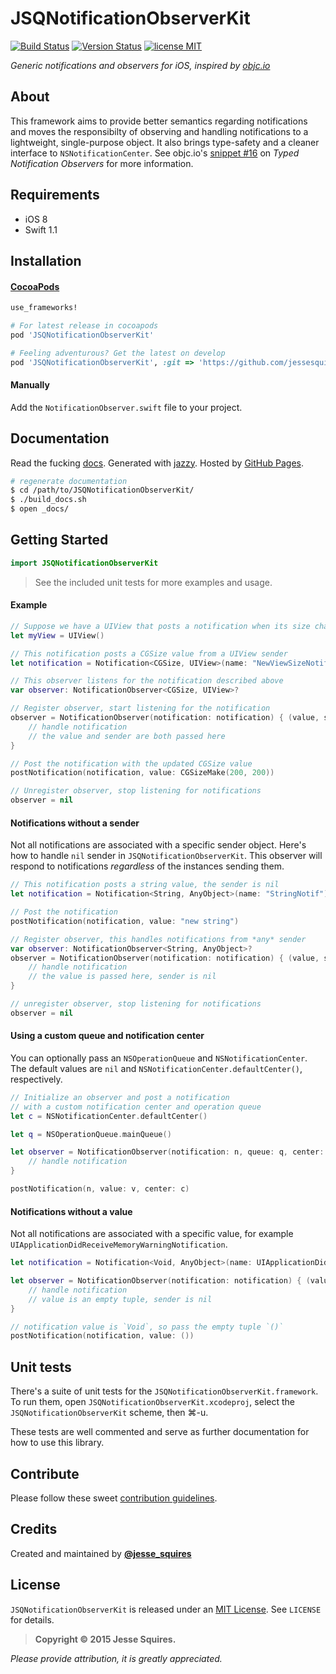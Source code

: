 # JSQNotificationObserverKit

[![Build Status](https://secure.travis-ci.org/jessesquires/JSQNotificationObserverKit.svg)](http://travis-ci.org/jessesquires/JSQNotificationObserverKit) [![Version Status](http://img.shields.io/cocoapods/v/JSQNotificationObserverKit.png)][docsLink] [![license MIT](http://img.shields.io/badge/license-MIT-orange.png)][mitLink]

*Generic notifications and observers for iOS, inspired by [objc.io](http://www.objc.io/snippets/16.html)*

## About

This framework aims to provide better semantics regarding notifications and moves the responsibilty of observing and handling notifications to a lightweight, single-purpose object. It also brings type-safety and a cleaner interface to `NSNotificationCenter`. See objc.io's [snippet #16](http://www.objc.io/snippets/16.html) on *Typed Notification Observers* for more information.

## Requirements

* iOS 8
* Swift 1.1

## Installation

#### [CocoaPods](http://cocoapods.org)

````ruby
use_frameworks!

# For latest release in cocoapods
pod 'JSQNotificationObserverKit'  

# Feeling adventurous? Get the latest on develop
pod 'JSQNotificationObserverKit', :git => 'https://github.com/jessesquires/JSQNotificationObserverKit.git', :branch => 'develop'
````

#### Manually

Add the `NotificationObserver.swift` file to your project.

## Documentation

Read the fucking [docs][docsLink]. Generated with [jazzy](https://github.com/realm/jazzy). Hosted by [GitHub Pages](https://pages.github.com).

````bash
# regenerate documentation
$ cd /path/to/JSQNotificationObserverKit/
$ ./build_docs.sh
$ open _docs/
````

## Getting Started

````swift
import JSQNotificationObserverKit
````

>See the included unit tests for more examples and usage.

#### Example

````swift
// Suppose we have a UIView that posts a notification when its size changes
let myView = UIView()

// This notification posts a CGSize value from a UIView sender
let notification = Notification<CGSize, UIView>(name: "NewViewSizeNotif", sender: myView)

// This observer listens for the notification described above
var observer: NotificationObserver<CGSize, UIView>?

// Register observer, start listening for the notification
observer = NotificationObserver(notification: notification) { (value, sender) in
    // handle notification
    // the value and sender are both passed here
}

// Post the notification with the updated CGSize value
postNotification(notification, value: CGSizeMake(200, 200))

// Unregister observer, stop listening for notifications
observer = nil
````

#### Notifications without a sender

Not all notifications are associated with a specific sender object. Here's how to handle `nil` sender in `JSQNotificationObserverKit`. This observer will respond to notifications *regardless* of the instances sending them.

````swift
// This notification posts a string value, the sender is nil
let notification = Notification<String, AnyObject>(name: "StringNotif")

// Post the notification
postNotification(notification, value: "new string")

// Register observer, this handles notifications from *any* sender
var observer: NotificationObserver<String, AnyObject>?
observer = NotificationObserver(notification: notification) { (value, sender) in
    // handle notification
    // the value is passed here, sender is nil
}

// unregister observer, stop listening for notifications
observer = nil
````

#### Using a custom queue and notification center

You can optionally pass an `NSOperationQueue` and `NSNotificationCenter`. The default values are `nil` and `NSNotificationCenter.defaultCenter()`, respectively.

````swift
// Initialize an observer and post a notification
// with a custom notification center and operation queue
let c = NSNotificationCenter.defaultCenter()

let q = NSOperationQueue.mainQueue()

let observer = NotificationObserver(notification: n, queue: q, center: c) { (value, sender) in
    // handle notification
}

postNotification(n, value: v, center: c)
````

#### Notifications without a value

Not all notifications are associated with a specific value, for example `UIApplicationDidReceiveMemoryWarningNotification`.

````swift
let notification = Notification<Void, AnyObject>(name: UIApplicationDidReceiveMemoryWarningNotification)

let observer = NotificationObserver(notification: notification) { (value, sender) -> Void in
    // handle notification
    // value is an empty tuple, sender is nil
}

// notification value is `Void`, so pass the empty tuple `()`
postNotification(notification, value: ())
````


## Unit tests

There's a suite of unit tests for the `JSQNotificationObserverKit.framework`. To run them, open `JSQNotificationObserverKit.xcodeproj`, select the `JSQNotificationObserverKit` scheme, then &#x2318;-u.

These tests are well commented and serve as further documentation for how to use this library.

## Contribute

Please follow these sweet [contribution guidelines](https://github.com/jessesquires/HowToContribute).

## Credits

Created and maintained by [**@jesse_squires**](https://twitter.com/jesse_squires)

## License

`JSQNotificationObserverKit` is released under an [MIT License][mitLink]. See `LICENSE` for details.

>**Copyright &copy; 2015 Jesse Squires.**

*Please provide attribution, it is greatly appreciated.*

[mitLink]:http://opensource.org/licenses/MIT
[docsLink]:http://www.jessesquires.com/JSQNotificationObserverKit
